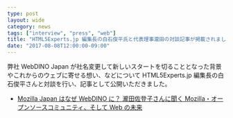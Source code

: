 ```yaml
---
type: post
layout: wide
category: news
tags: ["interview", "press", "web"]
title: "HTML5Experts.jp 編集長の白石俊平氏と代表理事瀧田の対談記事が掲載されました"
date: "2017-08-08T12:00:00-09:00"
---
```

弊社 WebDINO Japan が社名変更して新しいスタートを切ることとなった背景やこれからのウェブに寄せる想い、などについて HTML5Experts.jp 編集長の白石俊平さんと対談を行い、記事として公開いただきました。

* [Mozilla Japan はなぜ WebDINO に？ 瀧田佐登子さんに聞く Mozilla・オープンソースコミュニティ、そして Web の未来](https://html5experts.jp/shumpei-shiraishi/23984/)
